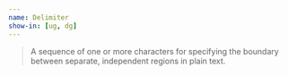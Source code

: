 ```yaml
---
name: Delimiter
show-in: [ug, dg]
---
```


> A sequence of one or more characters for specifying the boundary between separate, independent regions in plain text.
